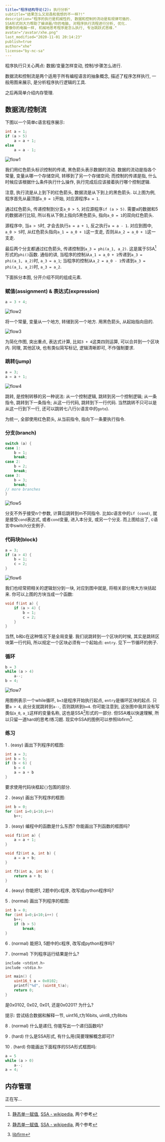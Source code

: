 ```yaml
---
title="程序结构导论(2): 执行分析"
subtitle="结果怎么又双叒和我想的不一样?!"
description="程序的执行是机械性的, 数据和控制的流动是有规律可循的.
SSA形式则大力帮助了编译器/你的电脑, 对程序执行流程进行分析, 优化.
要像你的电脑一样, 机械地思考程序是怎么执行, 专治跳跃式思维."
avatar="/avatar/xhe.png"
last_modified="2020-11-01 20:14:23"
publish=true
author="xhe"
license="by-nc-sa"
---
```


程序执行只关心两点: 数据/变量怎样变动, 控制/步骤怎么进行.

数据流和控制流是两个适用于所有编程语言的抽象概念, 描述了程序怎样执行, 一般用图来展示, 是分析程序执行逻辑的工具.

之后再简单介绍内存管理.

## 数据流/控制流

下图以一个简单c语言程序展示:

```c
int a = 1;
if (a > 5)
	a = a + 1;
else
	a = a - 1;
```

![flow1](./flow_1.svg)

我们用红色箭头标识控制的传递, 黑色箭头表示数据的流动. 数据的流动是指各个常量, 变量从哪一个存储空间, 转移到了另一个存储空间; 而控制的传递是指, 什么时候应该根据什么条件执行什么操作, 执行完成后应该接着执行哪个控制逻辑.

注意, 执行流是从上到下的红色箭头, 数据流是从下到上的黑色箭头. 以上图为例, 程序首先从最顶部`a_0 = 1`开始, 对应源程序`a = 1`.

通过红色箭头, 传递控制到分支`a_0 > 5`, 对应源程序`if (a > 5)`. 需要a的数据和5的数据进行比较, 所以有从下倒上指向5黑色箭头, 指向`a_0 = 1`的双向红色箭头.

源程序中, 当`a > 5`时, 才会去执行`a = a + 1`, 反之执行`a = a - 1`. 对应到图中, `a_0 > 5`时, 从红色箭头指向`a_1 = a_0 + 1`这一支走, 否则从`a_2 = a_0 + 1`这一支走.

最后两个分支都通过红色箭头, 传递控制到`a_3 = phi(a_1, a_2)`. 这是属于SSA[^ssa]形式的`phi()`函数. 通俗的讲, 当程序的控制从`a_1 = a_0 + 1`传递到`a_3 = phi(a_1, a_2)`时, `a_3 = a_1`; 当程序的控制从`a_2 = a_0 - 1`传递到`a_3 = phi(a_1, a_2)`时, `a_3 = a_2`.

[^ssa]: [静态单一赋值](//zhuanlan.zhihu.com/p/57787118), [SSA - wikipedia](//en.wikipedia.org/wiki/Static_single_assignment_form), 两个参考

下面拆分本图, 分开介绍不同的组成元素.

### 赋值(assignment) & 表达式(expression)

```c
a = 3 + 4;
```

![flow2](./flow_2.svg)

将一个常量, 变量从一个地方, 转储到另一个地方. 用黑色箭头, 从起始指向目的.

![flow3](./flow_3.svg)

为简化作图, 突出重点, 表达式计算, 比如`3 + 4`这类四则运算, 可以合并到一个区块内. 同理, 其他区块, 也有类似简写标记, 逻辑清晰即可, 不作强制要求.

### 跳转(jump)

```c
a = 3;
a = a + 1;
```

![flow4](./flow_4.svg)

跳转, 是控制转移的另一种说法: 从一个控制逻辑, 跳转到另一个控制逻辑; 从一条指令, 跳转到下一条指令; 从这一行代码, 跳转到下一行代码. 当然跳转不只可以是从这一行到下一行, 还可以跳转七八行(c语言中的`goto`).

为统一, 全部使用红色箭头, 从当前指令, 指向下一条要执行指令.

### 分支(branch)

```c
switch (a) {
case 1:
	b = 1;
	break;
case 2:
	b = 2;
	break;
case 3:
	b = 3;
	break;
// more branches
}
```

![flow5](./flow_5.svg)

分支不外乎接受n个参数, 计算后跳转到m不同指令. 比如c语言中的`if (cond)`, 就是接受`cond`表达式, 或者`cond`变量, 进入本分支, 或另一个分支. 而上图给出了, c语言中switch分支例子.

### 代码块(block)

```c
a = 3;
if (a > 4) {
	b = 1;
	c = 2;
}
```

![flow6](./flow_6.svg)

我们也经常把相关的逻辑划分到一块, 对应到图中就是, 将相关部分用大方块括起来. 你可以上图的方块当成一个函数:

```c
void f(int a) {
	if (a > 4) {
		b = 1;
		c = 2;
	}
}
```

当然, b和c在这种情况下是全局变量. 我们说跳转到一个区块的时候, 其实是跳转区块第一行代码, 所以规定一个区块必须有一个起始点: `entry`. 见下一节循环的例子.

### 循环

```c
b = 3
while (a > 4)
	a--;
b = 4;
```

![flow7](./flow_7.svg)

用图例表示一个while循环, `b=3`是程序开始执行起点, `entry`是循环区块的起点. 只要`a > 4`, 此分支就跳转到`a--`, 否则跳转到`b=4`. 你可能注意到, 这张图中我并没有写类似`a_0`, `a_1`这样的变量名称, 这也是SSA[^ssa]形式的一部分. 但SSA难以快速理解, 所以只留一道hard的思考/练习题. 现实中SSA的图例可以参照libfirm[^libfirm].

[^libfirm]: [libfirm](//pp.ipd.kit.edu/firm/GraphSnippets.html)

### 练习

1 . (easy) 画出下列程序的框图:

```c
int a = 3;
int b = 5;
if (b < 6) {
	b = 4
	a = a + b
}
```

要求使用代码块框起`{}`包围的部分.

2 . (easy) 画出下列程序的框图:

```c
int b = 0;
for (int i=0;i<10;i++)
	b++;
```

3 . (easy) 编程中的函数是什么东西? 你能画出下列函数的框图吗?

```c
void f1(int a) {
	a = a + 1;
}

void f2(int a, int b) {
	a = a + b;
}

int f3(int a, int b) {
	return a + b;
}
```

4 . (easy) 你能把1, 2题中的c程序, 改写成python程序吗?

5 . (normal) 画出下列程序的框图:

```c
int b = 0;
for (int i=0;i<10;i++) {
	b++;
	if (b > 5)
		break;
}
```

6 . (normal) 能把3, 5题中的c程序, 改写成python程序吗?

7 . (normal) 下列程序运行结果是什么?

```c
include <stdint.h>
include <stdio.h>

int main() {
	uint16_t a = 0x0102;
	printf("%d", (uint8_t)a);
	return 0;
}
```

是0x0102, 0x02, 0x01, 还是0x0201? 为什么?

提示: 尝试结合数据和解释一节, uint16_t为16bits, uint8_t为8bits

8 . (normal) 什么是递归, 你能写出一个递归函数吗?

9 . (hard) 什么是SSA形式, 有什么用(简要理解概念即可)?

10 . (hard) 你能画出下面程序的SSA形式框图吗:

```c
a = 5
while (a > 0)
	a--;
a = 4;
```

## 内存管理

正在写...

